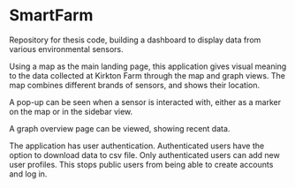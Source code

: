 # SmartFarm

Repository for thesis code, building a dashboard to display data from various environmental sensors.

Using a map as the main landing page, this application gives visual meaning to the data collected at Kirkton Farm through the map and graph views. The map combines different brands of sensors, and shows their location.

A pop-up can be seen when a sensor is interacted with, either as a marker on the map or in the sidebar view. 


A graph overview page can be viewed, showing recent data. 

The application has user authentication. Authenticated users have the option to download data to csv file. Only authenticated users can add new user profiles. This stops public users from being able to create accounts and log in.


